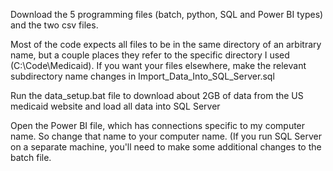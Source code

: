 Download the 5 programming files (batch, python, SQL and Power BI types) and the two csv files.

Most of the code expects all files to be in the same directory of an arbitrary name, but a couple places they refer to the specific directory I used (C:\Code\Medicaid). If you want your files elsewhere, make the relevant subdirectory name changes in Import_Data_Into_SQL_Server.sql

Run the data_setup.bat file to download about 2GB of data from the US medicaid website and load all data into SQL Server

Open the Power BI file, which has connections specific to my computer name. So change that name to your computer name. (If you run SQL Server on a separate machine, you'll need to make some additional changes to the batch file.
